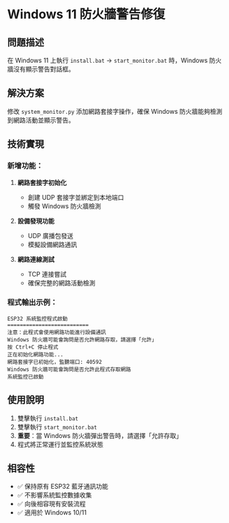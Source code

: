 # Windows 11 防火牆警告修復

## 問題描述
在 Windows 11 上執行 `install.bat` → `start_monitor.bat` 時，Windows 防火牆沒有顯示警告對話框。

## 解決方案
修改 `system_monitor.py` 添加網路套接字操作，確保 Windows 防火牆能夠檢測到網路活動並顯示警告。

## 技術實現

### 新增功能：
1. **網路套接字初始化**
   - 創建 UDP 套接字並綁定到本地端口
   - 觸發 Windows 防火牆檢測

2. **設備發現功能**
   - UDP 廣播包發送
   - 模擬設備網路通訊

3. **網路連線測試**
   - TCP 連接嘗試
   - 確保完整的網路活動檢測

### 程式輸出示例：
```
ESP32 系統監控程式啟動
==========================
注意：此程式會使用網路功能進行設備通訊
Windows 防火牆可能會詢問是否允許網路存取，請選擇「允許」
按 Ctrl+C 停止程式
正在初始化網路功能...
網路套接字已初始化，監聽端口: 40592
Windows 防火牆可能會詢問是否允許此程式存取網路
系統監控已啟動
```

## 使用說明
1. 雙擊執行 `install.bat`
2. 雙擊執行 `start_monitor.bat`
3. **重要**：當 Windows 防火牆彈出警告時，請選擇「允許存取」
4. 程式將正常運行並監控系統狀態

## 相容性
- ✅ 保持原有 ESP32 藍牙通訊功能
- ✅ 不影響系統監控數據收集
- ✅ 向後相容現有安裝流程
- ✅ 適用於 Windows 10/11